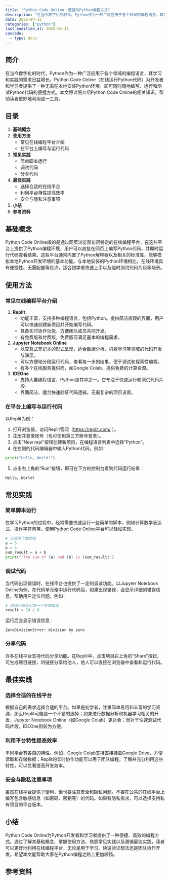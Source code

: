 ```yaml
---
title: "Python Code Online：便捷的Python编程方式"
description: "在当今数字化的时代，Python作为一种广泛应用于各个领域的编程语言，其学习和实践的需求日益增长。Python Code Online（在线运行Python代码）为开发者和学习者提供了一种无需在本地安装Python环境，即可随时随地编写、运行和测试Python代码的便捷方式。本文将详细介绍Python Code Online的相关知识，帮助读者更好地利用这一工具。"
date: 2025-04-13
categories: ["python"]
last_modified_at: 2025-04-13
cascade:
  - type: docs
---
```



## 简介
在当今数字化的时代，Python作为一种广泛应用于各个领域的编程语言，其学习和实践的需求日益增长。Python Code Online（在线运行Python代码）为开发者和学习者提供了一种无需在本地安装Python环境，即可随时随地编写、运行和测试Python代码的便捷方式。本文将详细介绍Python Code Online的相关知识，帮助读者更好地利用这一工具。

<!-- more -->
## 目录
1. **基础概念**
2. **使用方法**
    - 常见在线编程平台介绍
    - 在平台上编写与运行代码
3. **常见实践**
    - 简单脚本运行
    - 调试代码
    - 分享代码
4. **最佳实践**
    - 选择合适的在线平台
    - 利用平台特性提高效率
    - 安全与隐私注意事项
5. **小结**
6. **参考资料**

## 基础概念
Python Code Online指的是通过网页浏览器访问特定的在线编程平台，在这些平台上提供了Python编程环境，用户可以直接在网页上编写Python代码，并即时运行代码查看结果。这些平台通常内置了Python解释器以及相关的标准库，能够模拟本地Python开发环境的基本功能。与本地安装的Python环境相比，在线环境具有便捷性、无需配置等优点，适合初学者快速上手以及临时测试代码片段等场景。

## 使用方法
### 常见在线编程平台介绍
1. **Replit**
    - 功能丰富，支持多种编程语言，包括Python。提供简洁直观的界面，用户可以快速创建新项目并开始编写代码。
    - 具备实时协作功能，方便团队成员共同开发。
    - 有免费版和付费版，免费版可满足基本的编程需求。
2. **Jupyter Notebook Online**
    - 以交互式笔记本的形式呈现，适合数据分析、机器学习等领域的代码开发与演示。
    - 可以方便地分段运行代码，查看每一步的结果，便于调试和探索性编程。
    - 有多个在线服务提供商，如Google Colab，提供免费的计算资源。
3. **IDEOne**
    - 支持大量编程语言，Python是其中之一。它专注于快速运行和测试代码片段。
    - 界面简洁，适合快速验证代码逻辑，无需复杂的项目设置。

### 在平台上编写与运行代码
以Replit为例：
1. 打开浏览器，访问Replit官网（https://replit.com/ ）。
2. 注册并登录账号（也可使用第三方账号登录）。
3. 点击“New repl”按钮创建新项目，在编程语言列表中选择“Python”。
4. 在左侧的代码编辑器中输入Python代码，例如：
```python
print("Hello, World!")
```
5. 点击右上角的“Run”按钮，即可在下方的控制台看到代码运行结果：
```
Hello, World!
```

## 常见实践
### 简单脚本运行
在学习Python的过程中，经常需要快速运行一些简单的脚本，例如计算数学表达式、操作字符串等。使用Python Code Online平台可以轻松实现。
```python
# 计算两个数的和
a = 5
b = 3
sum_result = a + b
print(f"The sum of {a} and {b} is {sum_result}")
```
### 调试代码
当代码出现错误时，在线平台也提供了一定的调试功能。以Jupyter Notebook Online为例，在代码单元格中运行代码后，如果出现错误，会显示详细的错误信息，帮助用户定位问题。例如：
```python
# 这段代码会引发一个除零错误
result = 10 / 0
```
运行后会显示错误信息：
```
ZeroDivisionError: division by zero
```
### 分享代码
许多在线平台支持代码分享功能。在Replit中，点击项目右上角的“Share”按钮，可生成项目链接，将链接分享给他人，他人可以直接在浏览器中查看和运行代码。

## 最佳实践
### 选择合适的在线平台
根据自己的需求选择合适的平台。如果是初学者，注重简单易用和丰富的学习资源，那么Replit可能是一个不错的选择；如果进行数据分析和机器学习相关的开发，Jupyter Notebook Online（如Google Colab）更适合；而对于快速测试代码片段，IDEOne则较为方便。

### 利用平台特性提高效率
不同平台有各自的特性。例如，Google Colab支持直接挂载Google Drive，方便读取和存储数据；Replit的实时协作功能可以用于团队编程。了解并充分利用这些特性，可以显著提高开发效率。

### 安全与隐私注意事项
虽然在线平台提供了便利，但也要注意安全和隐私问题。不要在公共的在线平台上编写包含敏感信息（如密码、密钥等）的代码。如果有隐私需求，可以选择支持私有项目的平台版本。

## 小结
Python Code Online为Python开发者和学习者提供了一种便捷、高效的编程方式。通过了解其基础概念、掌握使用方法、熟悉常见实践以及遵循最佳实践，读者可以更好地利用在线编程平台，无论是用于学习、快速验证想法还是团队协作开发。希望本文能帮助大家在Python编程之路上更加顺畅。

## 参考资料
